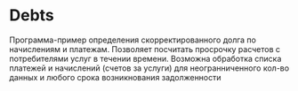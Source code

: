# Debts
Программа-пример определения скорректированного долга по начислениям и платежам.
Позволяет посчитать просрочку расчетов с потребителями услуг в течении времени.
Возможна обработка списка платежей и начислений (счетов за услуги) для неогранниченного кол-во данных и любого срока возникнования задолженности
